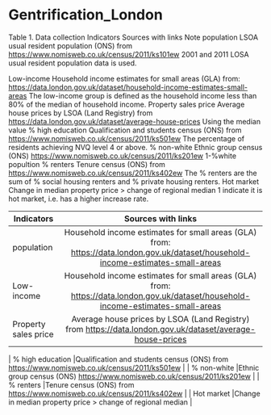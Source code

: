 # Gentrification_London

Table 1. Data collection
Indicators	Sources with links	Note
population	LSOA usual resident population (ONS) from https://www.nomisweb.co.uk/census/2011/ks101ew
2001 and 2011 LOSA usual resident population data is used.

Low-income	Household income estimates for small areas (GLA) from:  https://data.london.gov.uk/dataset/household-income-estimates-small-areas
The low-income group is defined as the household income less than 80% of the median of household income.
Property sales price	Average house prices by LSOA (Land Registry) from https://data.london.gov.uk/dataset/average-house-prices
Using the median value
% high education	Qualification and students census (ONS) from https://www.nomisweb.co.uk/census/2011/ks501ew
The percentage of residents achieving NVQ level 4 or above. 
% non-white	Ethnic group census (ONS) https://www.nomisweb.co.uk/census/2011/ks201ew
1-%white popultion
% renters	Tenure census (ONS) from https://www.nomisweb.co.uk/census/2011/ks402ew
The % renters are the sum of % social housing renters and % private housing renters.
Hot market	Change in median property price > change of regional median	1 indicate it is hot market, i.e. has a higher increase rate.

| Indicators      | Sources with links        | 
| -------------   |:-------------------------:| 
| population    | Household income estimates for small areas (GLA) from:  https://data.london.gov.uk/dataset/household-income-estimates-small-areas| $1600 |
| Low-income       |Household income estimates for small areas (GLA) from:  https://data.london.gov.uk/dataset/household-income-estimates-small-areas      |   
| Property sales price | Average house prices by LSOA (Land Registry) from https://data.london.gov.uk/dataset/average-house-prices   |    

| % high education  |Qualification and students census (ONS) from https://www.nomisweb.co.uk/census/2011/ks501ew | 
| % non-white        |Ethnic group census (ONS) https://www.nomisweb.co.uk/census/2011/ks201ew | 
| % renters          |Tenure census (ONS) from https://www.nomisweb.co.uk/census/2011/ks402ew | 
| Hot market         |Change in median property price > change of regional median |
